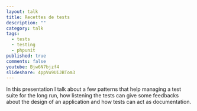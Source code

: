 ```yaml
---
layout: talk
title: Recettes de tests
description: ""
category: talk
tags:
  - tests
  - testing
  - phpunit
published: true
comments: false
youtube: Bjw6N7bjzf4
slideshare: 4ppVu9UiJBTom3
---
```


In this presentation I talk about a few patterns that help managing a test suite for the long run, how listening the tests can give some feedbacks about the design of an application and how tests can act as documentation.

